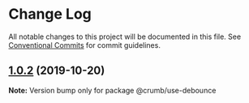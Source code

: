# Change Log

All notable changes to this project will be documented in this file.
See [Conventional Commits](https://conventionalcommits.org) for commit guidelines.

## [1.0.2](https://github.com/mskelton/crumbs/compare/@crumb/use-debounce@1.0.1...@crumb/use-debounce@1.0.2) (2019-10-20)

**Note:** Version bump only for package @crumb/use-debounce
